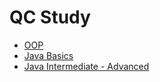 # QC Study

 - [OOP](./oop.md)
 - [Java Basics](./java-basics.md)
 - [Java Intermediate - Advanced](./java-advanced.md)
